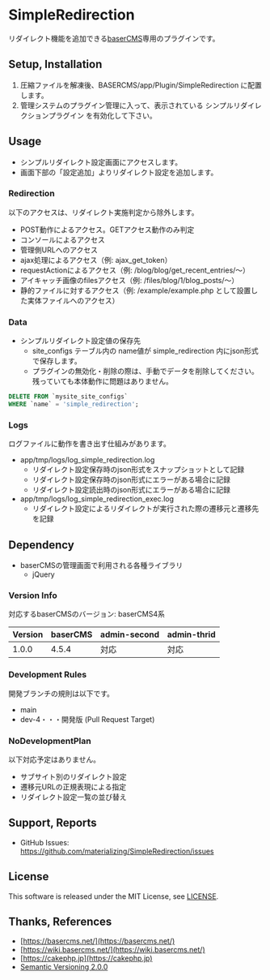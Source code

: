 # SimpleRedirection

リダイレクト機能を追加できる[baserCMS](https://basercms.net/)専用のプラグインです。


## Setup, Installation

1. 圧縮ファイルを解凍後、BASERCMS/app/Plugin/SimpleRedirection に配置します。
2. 管理システムのプラグイン管理に入って、表示されている シンプルリダイレクションプラグイン を有効化して下さい。


## Usage

- シンプルリダイレクト設定画面にアクセスします。
- 画面下部の「設定追加」よりリダイレクト設定を追加します。

### Redirection

以下のアクセスは、リダイレクト実施判定から除外します。

- POST動作によるアクセス。GETアクセス動作のみ判定
- コンソールによるアクセス
- 管理側URLへのアクセス
- ajax処理によるアクセス（例: ajax_get_token）
- requestActionによるアクセス（例: /blog/blog/get_recent_entries/〜）
- アイキャッチ画像のfilesアクセス（例: /files/blog/1/blog_posts/〜）
- 静的ファイルに対するアクセス（例: /example/example.php として設置した実体ファイルへのアクセス）

### Data

- シンプルリダイレクト設定値の保存先
    - site_configs テーブル内の name値が simple_redirection 内にjson形式で保存します。
    - プラグインの無効化・削除の際は、手動でデータを削除してください。残っていても本体動作に問題はありません。

```sql
DELETE FROM `mysite_site_configs`
WHERE `name` = 'simple_redirection';
```

### Logs

ログファイルに動作を書き出す仕組みがあります。

- app/tmp/logs/log_simple_redirection.log
    - リダイレクト設定保存時のjson形式をスナップショットとして記録
    - リダイレクト設定保存時のjson形式にエラーがある場合に記録
    - リダイレクト設定読出時のjson形式にエラーがある場合に記録
- app/tmp/logs/log_simple_redirection_exec.log
    - リダイレクト設定によるリダイレクトが実行された際の遷移元と遷移先を記録


## Dependency

- baserCMSの管理画面で利用される各種ライブラリ
    - jQuery

### Version Info

対応するbaserCMSのバージョン: baserCMS4系

| Version | baserCMS | admin-second | admin-thrid |
|:--|:--|:--|:--|
| 1.0.0 | 4.5.4 | 対応 | 対応 |

### Development Rules

開発ブランチの規則は以下です。

- main
- dev-4・・・開発版 (Pull Request Target)

### NoDevelopmentPlan

以下対応予定はありません。

- サブサイト別のリダイレクト設定
- 遷移元URLの正規表現による指定
- リダイレクト設定一覧の並び替え


## Support, Reports

- GitHub Issues: https://github.com/materializing/SimpleRedirection/issues


## License
This software is released under the MIT License, see [LICENSE](https://choosealicense.com/licenses/mit/).


## Thanks, References

- [https://basercms.net/](https://basercms.net/)
- [https://wiki.basercms.net/](https://wiki.basercms.net/)
- [https://cakephp.jp](https://cakephp.jp)
- [Semantic Versioning 2.0.0](https://semver.org/lang/ja/)
